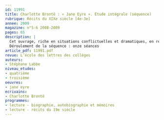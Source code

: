 ```yaml
---
id: 11991
title: Charlotte Brontë : « Jane Eyre ». Étude intégrale (séquence)
rubrique: Récits du XIXe siècle [4e-3e]
annee: 2009
magazine: n°5-6 2008-2009
pages: 65
description: |
  Cet ouvrage, riche en situations conflictuelles et dramatiques, en rebondissements inattendus, possède toutes les caractéristiques susceptibles d’intéresser des adolescents pour qui, souvent, seul compte l’attrait d’une intrigue captivante. Sa dimension littéraire, que l’opération d’« abrègement » a heureusement su conserver, offrira au professeur l’opportunité de pointer quelques-uns des critères qui fondent le concept de littérarité car, contrairement à une idée reçue, celui-ci interroge, voire fascine, les adolescents. La première partie de la séquence a pour objectif d’analyser le rôle de l’espace dans le début de l’ouvrage : c’est l’occasion de revoir quelques modalités du texte descriptif et d’affiner l’analyse des expansions du nom, mais aussi, et surtout, de montrer comment, dans un roman littéraire, tout est prétexte à construire du sens. Les deux dernières parties, qui évoquent le séjour de l’héroïne à Gateshead, puis son errance et sa vie à Morton, visent à montrer que l’univers romanesque s’élabore sur des topoï littéraires, mais aussi à partir de matériaux puisés dans l’expérience même de l’auteur.
  Déroulement de la séquence : onze séances
article_pdf: 11991.pdf
revue: L’école des lettres des collèges
auteurs:
- Stéphane Labbe
niveau_etudes:
- quatrième
- troisième
oeuvres:
- jane eyre
ecrivains:
- Charlotte Brontë
programmes:
- lecture - biographie, autobiographie et mémoires
- lecture - récits du 19e siècle
---
```


